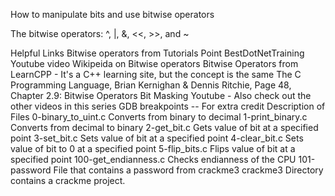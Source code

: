 How to manipulate bits and use bitwise operators

The bitwise operators: ^, |, &, <<, >>, and ~

Helpful Links
Bitwise operators from Tutorials Point
BestDotNetTraining Youtube video
Wikipeida on Bitwise operators
Bitwise Operators from LearnCPP - It's a C++ learning site, but the concept is the same
The C Programming Language, Brian Kernighan & Dennis Ritchie, Page 48, Chapter 2.9: Bitwise Operators
Bit Masking Youtube - Also check out the other videos in this series
GDB breakpoints -- For extra credit
Description of Files
0-binary_to_uint.c
Converts from binary to decimal
1-print_binary.c
Converts from decimal to binary
2-get_bit.c
Gets value of bit at a specified point
3-set_bit.c
Sets value of bit at a specified point
4-clear_bit.c
Sets value of bit to 0 at a specified point
5-flip_bits.c
Flips value of bit at a specified point
100-get_endianness.c
Checks endianness of the CPU
101-password
File that contains a password from crackme3
crackme3
Directory contains a crackme project.

